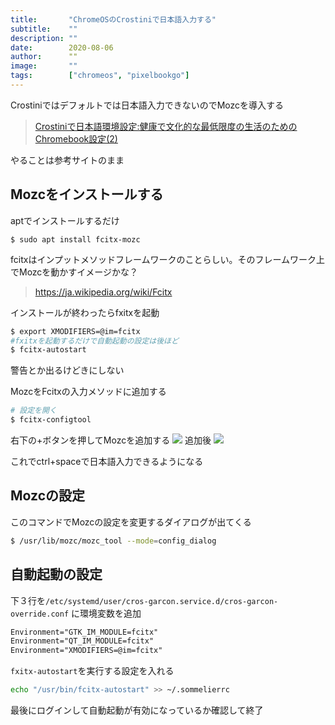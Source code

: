 ```yaml
---
title:       "ChromeOSのCrostiniで日本語入力する"
subtitle:    ""
description: ""
date:        2020-08-06
author:      ""
image:       ""
tags:        ["chromeos", "pixelbookgo"]
---
```


Crostiniではデフォルトでは日本語入力できないのでMozcを導入する  
> [Crostiniで日本語環境設定:健康で文化的な最低限度の生活のためのChromebook設定(2)](https://scrapbox.io/hada/Crostini%E3%81%A7%E6%97%A5%E6%9C%AC%E8%AA%9E%E7%92%B0%E5%A2%83%E8%A8%AD%E5%AE%9A:%E5%81%A5%E5%BA%B7%E3%81%A7%E6%96%87%E5%8C%96%E7%9A%84%E3%81%AA%E6%9C%80%E4%BD%8E%E9%99%90%E5%BA%A6%E3%81%AE%E7%94%9F%E6%B4%BB%E3%81%AE%E3%81%9F%E3%82%81%E3%81%AEChromebook%E8%A8%AD%E5%AE%9A(2))

やることは参考サイトのまま

## Mozcをインストールする  
aptでインストールするだけ
```
$ sudo apt install fcitx-mozc
```

fcitxはインプットメソッドフレームワークのことらしい。そのフレームワーク上でMozcを動かすイメージかな？
> https://ja.wikipedia.org/wiki/Fcitx

インストールが終わったらfxitxを起動
```sh
$ export XMODIFIERS=@im=fcitx
#fxitxを起動するだけで自動起動の設定は後ほど
$ fcitx-autostart
```
警告とか出るけどきにしない

MozcをFcitxの入力メソッドに追加する
```sh
# 設定を開く
$ fcitx-configtool
```
右下の+ボタンを押してMozcを追加する
![](/post/2020/08/06/mozc02.jpg)
追加後
![](/post/2020/08/06/mozc01.png)

これでctrl+spaceで日本語入力できるようになる

## Mozcの設定
このコマンドでMozcの設定を変更するダイアログが出てくる
```sh
$ /usr/lib/mozc/mozc_tool --mode=config_dialog
```

## 自動起動の設定

下３行を`/etc/systemd/user/cros-garcon.service.d/cros-garcon-override.conf` に環境変数を追加
```txt
Environment="GTK_IM_MODULE=fcitx"
Environment="QT_IM_MODULE=fcitx"
Environment="XMODIFIERS=@im=fcitx"
```
`fxitx-autostart`を実行する設定を入れる
```sh
echo "/usr/bin/fcitx-autostart" >> ~/.sommelierrc
```

最後にログインして自動起動が有効になっているか確認して終了

